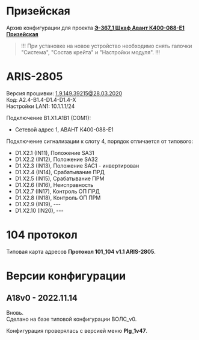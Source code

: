 ﻿Призейская
==========

Архив конфигурации для проекта **[Э-367_1 Шкаф Авант К400-088-E1 Призейская](Э-367_1_Шкаф_Авант_К400-088-E1_Призейская.pdf)**

> !!! При установке на новое устройство необходимо снять галочки "Система", "Состав крейта" и "Настройки модуля". !!!


# ARIS-2805

Версия прошивки: 1.9.149.39215@28.03.2020  
Код: A2.4-B1.4-D1.4-D1.4-X  
Настройки LAN1: 10.1.1.1/24

Подключение B1.X1.A1B1 (COM1):
- Сетевой адрес 1, АВАНТ К400-088-Е1

Подключение сигнализации к слоту 4, порядок отличается от типового:
- D1.X2.1 (IN11), Положение SA31
- D1.X2.2 (IN12), Положение SA32
- D1.X2.3 (IN13), Положение SAC1 - инвертирован
- D1.X2.4 (IN14), Срабатывание ПРД
- D1.X2.5 (IN15), Срабатывание ПРМ
- D1.X2.6 (IN16), Неисправность
- D1.X2.7 (IN17), Контроль ОП ПРД
- D1.X2.8 (IN18), Контроль ОП ПРМ
- D1.X2.9 (IN19), ---
- D1.X2.10 (IN20), ---


# 104 протокол

Типовая карта адресов **Протокол 101_104 v1.1 ARIS-2805**.  


# Версии конфигурации

## A18v0 - 2022.11.14

Вновь.  
Сделано на базе типовой конфигурации ВОЛС_v0.

Конфигурация проверялась с версией меню **PIg_1v47**.

